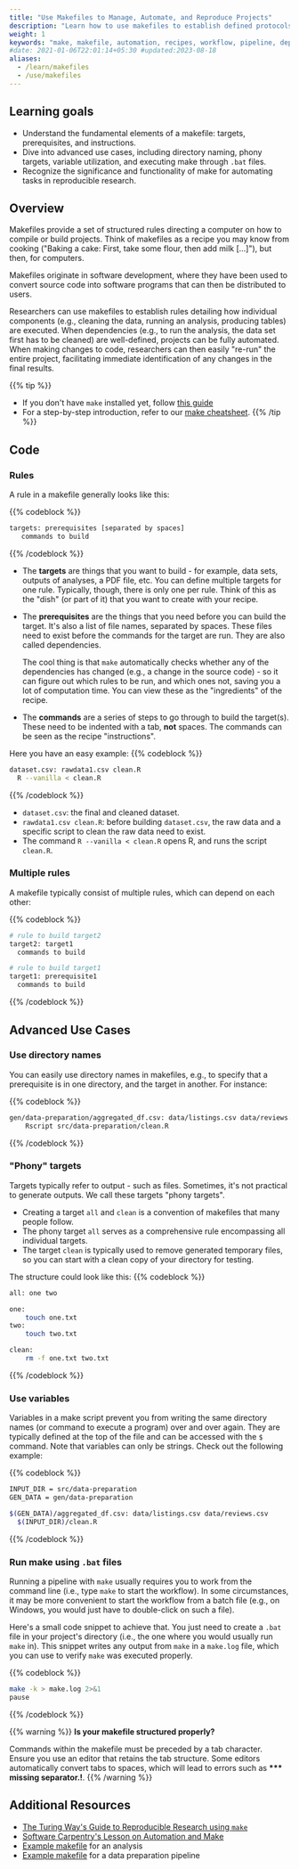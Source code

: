 ```yaml
---
title: "Use Makefiles to Manage, Automate, and Reproduce Projects"
description: "Learn how to use makefiles to establish defined protocols and strategies for your computational workflows."
weight: 1
keywords: "make, makefile, automation, recipes, workflow, pipeline, dependencies, targets, reproducible research"
#date: 2021-01-06T22:01:14+05:30 #updated:2023-08-18
aliases:
  - /learn/makefiles
  - /use/makefiles
---
```


## Learning goals

- Understand the fundamental elements of a makefile: targets, prerequisites, and instructions.
- Dive into advanced use cases, including directory naming, phony targets, variable utilization, and executing make through `.bat` files.
- Recognize the significance and functionality of make for automating tasks in reproducible research.

## Overview

Makefiles provide a set of structured rules directing a computer on how to compile or build projects. Think of makefiles as a recipe you may know from cooking ("Baking a cake: First, take some flour, then add milk [...]"), but then, for computers.

Makefiles originate in software development, where they have been used to convert source code into software programs that can then be distributed to users.

Researchers can use makefiles to establish rules detailing how individual components (e.g., cleaning the data, running an analysis, producing tables) are executed. When dependencies (e.g., to run the analysis, the data set first has to be cleaned) are well-defined, projects can be fully automated. When making changes to code, researchers can then easily "re-run" the entire project, facilitating immediate identification of any changes in the final results.

{{% tip %}}
- If you don't have `make` installed yet, follow [this guide](https://tilburgsciencehub.com/building-blocks/configure-your-computer/automation-and-workflows/make/)
- For a step-by-step introduction, refer to our [make cheatsheet](../tsh_make_cheatsheet.pdf).
{{% /tip %}}
## Code

### Rules

A rule in a makefile generally looks like this:

{{% codeblock %}}
```bash
targets: prerequisites [separated by spaces]
   commands to build
```
{{% /codeblock %}}

* The __targets__ are things that you want to build - for example, data sets, outputs of analyses, a PDF file, etc. You can define multiple targets for one rule. Typically, though, there is only one per rule. Think of this as the "dish" (or part of it) that you want to create with your recipe.


* The __prerequisites__ are the things that you need before you can build the target. It's also a list of file names, separated by spaces. These files need to exist before the commands for the target are run. They are also called dependencies. 

  The cool thing is that `make` automatically checks whether any of the dependencies has changed (e.g., a change in the source code) - so it can figure out which rules to be run, and which ones not, saving you a lot of computation time. You can view these as the "ingredients" of the recipe.


* The __commands__ are a series of steps to go through to build the target(s). These need to be indented with a tab, **not** spaces. The commands can be seen as the recipe "instructions".

Here you have an easy example:
{{% codeblock %}}

```bash
dataset.csv: rawdata1.csv clean.R
  R --vanilla < clean.R
```
{{% /codeblock %}}

- `dataset.csv`: the final and cleaned dataset.
- `rawdata1.csv clean.R`: before building `dataset.csv`, the raw data and a specific script to clean the raw data need to exist.
- The command `R --vanilla < clean.R` opens R, and runs the script `clean.R`.

### Multiple rules

A makefile typically consist of multiple rules, which can depend on each other:

{{% codeblock %}}

```bash
# rule to build target2
target2: target1
  commands to build

# rule to build target1
target1: prerequisite1
  commands to build
```
{{% /codeblock %}}

## Advanced Use Cases

### Use directory names

You can easily use directory names in makefiles, e.g., to specify that a prerequisite is in one directory, and the target in another. For instance:

{{% codeblock %}}
```bash
gen/data-preparation/aggregated_df.csv: data/listings.csv data/reviews.csv
	Rscript src/data-preparation/clean.R
```
{{% /codeblock %}}

### "Phony" targets

Targets typically refer to output - such as files. Sometimes, it's not practical to generate outputs. We call these targets "phony targets".

* Creating a target `all` and `clean` is a convention of makefiles that many people follow.
* The phony target `all` serves as a comprehensive rule encompassing all individual targets.
* The target `clean` is typically used to remove generated temporary files, so you can start with a clean copy of your directory for testing.

The structure could look like this:
{{% codeblock %}}
```bash
all: one two

one:
    touch one.txt
two:
    touch two.txt

clean:
    rm -f one.txt two.txt
```
{{% /codeblock %}}

### Use variables

Variables in a make script prevent you from writing the same directory names (or command to execute a program) over and over again. They are typically defined at the top of the file and can be accessed with the `$` command. Note that variables can only be strings. Check out the following example:

{{% codeblock %}}
```bash
INPUT_DIR = src/data-preparation
GEN_DATA = gen/data-preparation

$(GEN_DATA)/aggregated_df.csv: data/listings.csv data/reviews.csv
  $(INPUT_DIR)/clean.R
```
{{% /codeblock %}}

### Run make using `.bat` files

Running a pipeline with `make` usually requires you to work from the command line (i.e., type `make` to start the workflow). In some circumstances, it may be more convenient to start the workflow from a batch file (e.g., on Windows, you would just have to double-click on such a file).

Here's a small code snippet to achieve that. You just need to create a `.bat` file in your project's directory (i.e., the one where you would usually run `make` in). This snippet writes any output from `make` in a `make.log` file, which you can use to verify `make` was executed properly.

{{% codeblock %}}
```bash
make -k > make.log 2>&1
pause
```
{{% /codeblock %}}

{{% warning %}}
**Is your makefile structured properly?**

Commands within the makefile must be preceded by a tab character. Ensure you use an editor that retains the tab structure. Some editors automatically convert tabs to spaces, which will lead to errors such as __*** missing separator.!__.
{{% /warning %}}

## Additional Resources

- [The Turing Way's Guide to Reproducible Research using `make`](https://the-turing-way.netlify.app/reproducible-research/make.html)
- [Software Carpentry's Lesson on Automation and Make](http://swcarpentry.github.io/make-novice)
- [Example makefile](https://github.com/hannesdatta/brand-equity-journal-of-marketing/blob/c8c9ff7a6904b4f6a7ad718932f21c6b87d4d881/analysis/code/makefile) for an analysis
- [Example makefile](https://github.com/hannesdatta/brand-equity-journal-of-marketing/blob/c8c9ff7a6904b4f6a7ad718932f21c6b87d4d881/derived/code/makefile) for a data preparation pipeline
